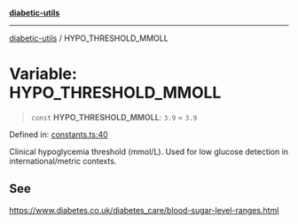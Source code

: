 [**diabetic-utils**](../README.md)

***

[diabetic-utils](../globals.md) / HYPO\_THRESHOLD\_MMOLL

# Variable: HYPO\_THRESHOLD\_MMOLL

> `const` **HYPO\_THRESHOLD\_MMOLL**: `3.9` = `3.9`

Defined in: [constants.ts:40](https://github.com/marklearst/diabetic-utils/blob/0d03b5cd2e2b5edbf58275075cc81d8df31ac230/src/constants.ts#L40)

Clinical hypoglycemia threshold (mmol/L).
Used for low glucose detection in international/metric contexts.

## See

https://www.diabetes.co.uk/diabetes_care/blood-sugar-level-ranges.html
